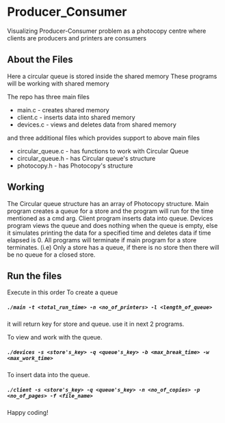 # Producer_Consumer
Visualizing Producer-Consumer problem as a photocopy centre where clients are producers and printers are consumers

## About the Files
Here a circular queue is stored inside the shared memory
These programs will be working with shared memory

The repo has three main files
* main.c     - creates shared memory
* client.c   - inserts data into shared memory
* devices.c  - views and deletes data from shared memory

and three additional files which provides support to above main files
* circular_queue.c   - has functions to work with Circular Queue
* circular_queue.h   - has Circular queue's structure
* photocopy.h        - has Photocopy's structure

## Working
 The Circular queue structure has an array of Photocopy structure.
 Main program creates a queue for a store and the program will run for the time mentioned as a cmd arg.
 Client program inserts data into queue.
 Devices program views the queue and does nothing when the queue is empty, else it simulates printing the data for a specified time and deletes data if time elapsed is 0.
 All programs will terminate if main program for a store terminates.
 (i.e) Only a store has a queue, if there is no store then there will be no queue for a closed store.
 
## Run the files
 Execute in this order
 To create a queue
 ##### `./main -t <total_run_time> -n <no_of_printers> -l <length_of_queue>`
 it will return key for store and queue.
 use it in next 2 programs.
 
 To view and work with the queue.
 ##### `./devices -s <store's_key> -q <queue's_key> -b <max_break_time> -w <max_work_time> `
 
 To insert data into the queue.
 ##### `./client -s <store's_key> -q <queue's_key> -n <no_of_copies> -p <no_of_pages> -f <file_name> `
 
 Happy coding!
